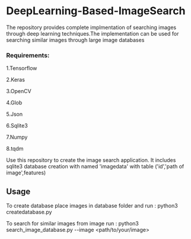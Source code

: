 # DeepLearning-Based-ImageSearch

The repository provides complete implmentation of searching images through deep learning techniques.The implementation can be used for searching similar images through large image databases

### Requirements: 

1.Tensorflow

2.Keras

3.OpenCV

4.Glob

5.Json

6.Sqlite3

7.Numpy

8.tqdm

Use this repository to create the image search application. It includes sqlite3 database creation with named 'imagedata' with table ('id','path of image',features)

## Usage

To create database place images in database folder and run : python3 createdatabase.py

To search for similar images from image run : python3 search_image_database.py --image <path/to/your/image>
